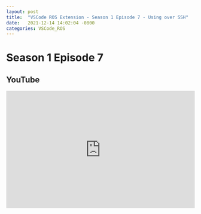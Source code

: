 ```yaml
---
layout: post
title:  "VSCode ROS Extension - Season 1 Episode 7 - Using over SSH"
date:   2021-12-14 14:02:04 -0800
categories: VSCode_ROS
---
```


# Season 1 Episode 7
## YouTube
<iframe width="100%" height="315" src="https://www.youtube.com/embed/teA20AjBlG8" title="YouTube video player" frameborder="0" allow="accelerometer; autoplay; clipboard-write; encrypted-media; gyroscope; picture-in-picture" allowfullscreen></iframe>

